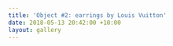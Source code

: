 ```yaml
---
title: 'Object #2: earrings by Louis Vuitton'
date: 2018-05-13 20:42:00 +10:00
layout: gallery
---
```


